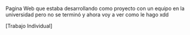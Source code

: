 Pagina Web que estaba desarrollando como proyecto con un equipo en la universidad pero no se terminó y ahora voy a ver como le hago xdd


[Trabajo Individual]
